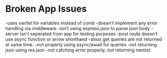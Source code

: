 # Broken App Issues

-uses var/let for variables instead of const
-doesn't implement any error handling via middleware
-isn't using express.json to parse json body
-server isn't seperated from app for testing purposes
-post route doesn't use async function or arrow shorthand
-axios get queries are not returned at same time.
-not properly using async/await for queries
-not returning json using res.json
-not catching error properly, not returning next(e)
 